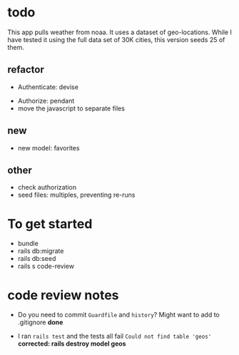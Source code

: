 # todo 
This app pulls weather from noaa.  It uses a dataset of geo-locations. While I have tested it using the full data set of 30K cities, this version seeds 25 of them.
## refactor
- Authenticate: devise
<!-- do you mean pundit?  https://github.com/varvet/pundit -->
- Authorize: pendant
- move the javascript to separate files
## new
- new model: favorites
## other
- check authorization
- seed files: multiples, preventing re-runs

# To get started
- bundle
- rails db:migrate
- rails db:seed
- rails s
code-review



# code review notes
* Do you need to commit `Guardfile` and `history`? Might want to add to .gitignore **done**

* I ran `rails test` and the tests all fail `Could not find table 'geos'`
**corrected: rails destroy model geos**
